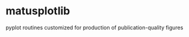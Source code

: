 matusplotlib
============

pyplot routines customized for production of publication-quality figures
